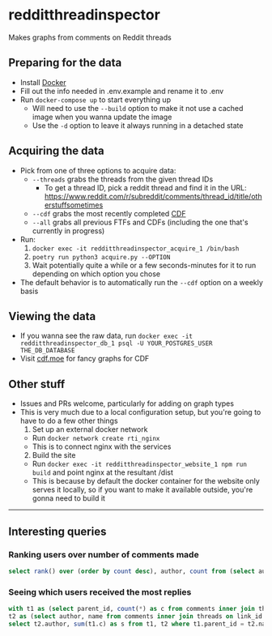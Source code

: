 # redditthreadinspector
Makes graphs from comments on Reddit threads

## Preparing for the data
- Install [Docker](https://www.docker.com/)
- Fill out the info needed in .env.example and rename it to .env
- Run `docker-compose up` to start everything up
  - Will need to use the `--build` option to make it not use a cached image when you wanna update the image
  - Use the `-d` option to leave it always running in a detached state

## Acquiring the data
- Pick from one of three options to acquire data:
  - `--threads` grabs the threads from the given thread IDs
    - To get a thread ID, pick a reddit thread and find it in the URL: https://www.reddit.com/r/subreddit/comments/thread_id/title/otherstuffsometimes
  - `--cdf` grabs the most recently completed [CDF](https://old.reddit.com/r/anime/search?q=title%3A%22Casual+Discussion+Fridays%22+author%3AAnimeMod&restrict_sr=on&sort=new&t=week)
  - `--all` grabs all previous FTFs and CDFs (including the one that's currently in progress)
- Run:
  1) `docker exec -it redditthreadinspector_acquire_1 /bin/bash`
  2) `poetry run python3 acquire.py --OPTION`
  3) Wait potentially quite a while or a few seconds-minutes for it to run depending on which option you chose
- The default behavior is to automatically run the `--cdf` option on a weekly basis

## Viewing the data
- If you wanna see the raw data, run `docker exec -it redditthreadinspector_db_1 psql -U YOUR_POSTGRES_USER THE_DB_DATABASE`
- Visit [cdf.moe](https://cdf.moe) for fancy graphs for CDF

## Other stuff
- Issues and PRs welcome, particularly for adding on graph types
- This is very much due to a local configuration setup, but you're going to have to do a few other things
  1) Set up an external docker network
    - Run `docker network create rti_nginx`
    - This is to connect nginx with the services
  2) Build the site
    - Run `docker exec -it redditthreadinspector_website_1 npm run build` and point nginx at the resultant /dist
    - This is because by default the docker container for the website only serves it locally, so if you want to make it available outside, you're gonna need to build it

----

## Interesting queries
### Ranking users over number of comments made
```sql
select rank() over (order by count desc), author, count from (select author, count(author) from comments inner join threads on link_id = long_id where short_id='short_name_for_thread' group by author order by count desc) x;
```
### Seeing which users received the most replies
```sql
with t1 as (select parent_id, count(*) as c from comments inner join threads on link_id = long_id where short_id = 'short_name_for_thread' and link_id != parent_id group by parent_id),
t2 as (select author, name from comments inner join threads on link_id = long_id where short_id = 'short_name_for_thread')
select t2.author, sum(t1.c) as s from t1, t2 where t1.parent_id = t2.name group by author order by s desc;
```
